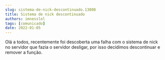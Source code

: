 ```yaml
---
slug: sistema-de-nick-descontinuado.13808
title: Sistema de nick descontinuado
authors: imnesslol
tags: [comunicado]
date: 2022-01-05
---
```


Olá a todos, recentemente foi descoberta uma falha com o sistema de nick no servidor que fazia o servidor desligar, por isso decidimos descontinuar e remover a função.